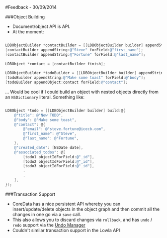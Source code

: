 #Feedback - 30/09/2014

###Object Building

- Document/object API is  API. 
- At the moment:
	
``` Objective-C

LDBObjectBuilder *contactBuilder = [[LDBObjectBuilder builder] appendString:@"steve.fortune@icecb.com" forField:@"email"];
[contactBuilder appendString:@"Steve" forField:@"first_name"];
[contactBuilder appendString:@"Fortune" forField:@"last_name"];
    
LDBObject *contact = [contactBuilder finish];
    
LDBObjectBuilder *todoBuilder = [[LDBObjectBuilder builder] appendString:@"New TODO" forField:@"title"];
[todoBuilder appendString:@"Make some toast" forField:@"body"];
[todoBuilder appendObject:contact forField:@"contact"];

```

… Would be cool if I could build an object with nested objects directly from an `NSDictionary` literal. Something like:


``` Objective-C

LDBObject *todo = [[LDBObjectBuilder builder] build:@{
	@"title": @"New TODO",
	@"body": @"Make some toast",
	@"contact": @{
		@"email": @"steve.fortune@icecb.com",
		@"first_name": @"Steve",
		@"last_name": @"Fortune",
	},
	@"created_date": [NSDate date],
	@"associated_todos": @[
		[todo1 objectIdForField:@"_id"],
		[todo2 objectIdForField:@"_id"],
		[todo3 objectIdForField:@"_id"],
		.
		.
	],
}];

```


###Transaction Support

- CoreData has a nice persistent API whereby you can insert/update/delete objects in the object graph and then commit all the changes in one go via a `save` call.
- This also allows you to discard changes via `rollback`, and has `undo` / `redo` support via the [Undo Manager](https://developer.apple.com/library/mac/documentation/Cocoa/Reference/Foundation/Classes/NSUndoManager_Class/Reference/Reference.html)
- Couldn't similar transaction support in the Lowla API